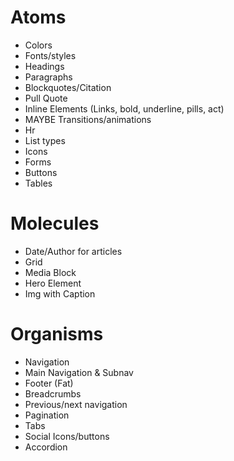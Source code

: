 # Atoms
- Colors
- Fonts/styles
- Headings
- Paragraphs
- Blockquotes/Citation
- Pull Quote
- Inline Elements (Links, bold, underline, pills, act)
- MAYBE Transitions/animations
- Hr
- List types
- Icons
- Forms
- Buttons
- Tables

# Molecules
- Date/Author for articles
- Grid
- Media Block
- Hero Element
- Img with Caption

# Organisms
- Navigation
- Main Navigation & Subnav
- Footer (Fat)
- Breadcrumbs
- Previous/next navigation
- Pagination
- Tabs
- Social Icons/buttons
- Accordion
